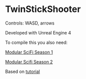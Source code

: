 # TwinStickShooter

Controls: WASD, arrows



Developed with Unreal Engine 4

To compile this you also need:

[Modular SciFi Season 1](https://www.unrealengine.com/marketplace/en-US/product/modular-scifi-season-1-starter-bundle)

[Modular Scifi Season 2](https://www.unrealengine.com/marketplace/en-US/product/modular-scifi-season-2-starter-bundle)




Based on [tutorial](https://learn.unrealengine.com/course/2814930)


